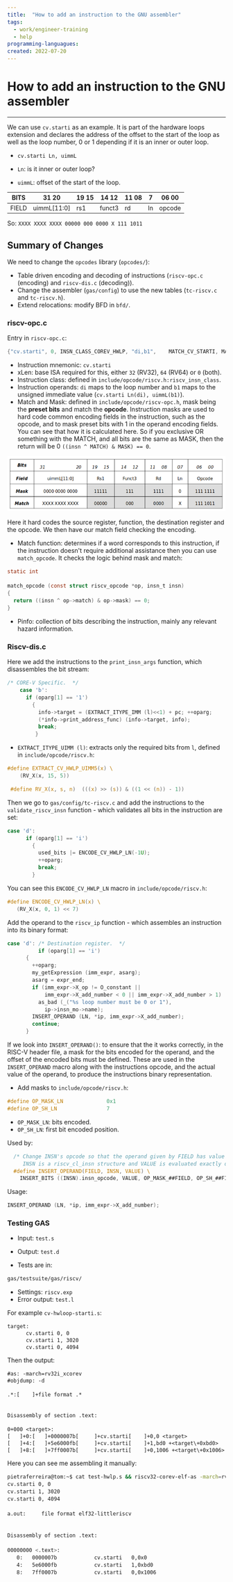 ```yaml
---
title:  "How to add an instruction to the GNU assembler"
tags:
  - work/engineer-training
  - help
programming-languagues:
created: 2022-07-20
---
```

# How to add an instruction to the GNU assembler
---
We can use `cv.starti` as an example.  It is part of the hardware loops extension and declares the address of the offset to the start of the loop as well as the loop number, 0 or 1 depending if it is an inner or outer loop.

- `cv.starti Ln, uimmL`

- `Ln`: is it inner or outer loop?
- `uimmL`: offset of the start of the loop.

| BITS  | 31 20       | 19 15 | 14 12  | 11 08 | 7   | 06 00  |
| ----- | ----------- | ----- | ------ | ----- | --- | ------ |
| FIELD | uimmL[11:0] | rs1   | funct3 | rd    | ln  | opcode |

So: `XXXX XXXX XXXX 00000 000 0000 X 111 1011`

## Summary of Changes
We need to change the `opcodes` library (`opcodes/`):

- Table driven encoding and decoding of instructions (`riscv-opc.c` (encoding) and `riscv-dis.c` (decoding)).
- Change the assembler (`gas/config`) to use the new tables (`tc-riscv.c` and `tc-riscv.h`).
- Extend relocations: modify BFD in `bfd/`.

### riscv-opc.c
Entry in `riscv-opc.c`:

```c
{"cv.starti", 0, INSN_CLASS_COREV_HWLP, "di,b1",    MATCH_CV_STARTI, MASK_CV_STARTI, match_opcode, 0}
```

- Instruction mnemonic: `cv.starti`
- xLen: base ISA required for this, either `32` (RV32), `64` (RV64) or `0` (both).
- Instruction class: defined in `include/opcode/riscv.h:riscv_insn_class`.
- Instruction operands: `di` maps to the loop number and `b1` maps to the unsigned immediate value (`cv.starti Ln(di), uimmL(b1)`).
- Match and Mask: defined in `include/opcode/riscv-opc.h`, mask being the **preset bits** and match the **opcode**. Instruction masks are used to hard code common encoding fields in the instruction, such as the opcode, and to mask preset bits with 1 in the operand encoding fields. You can see that how it is calculated here. So if you exclusive OR something with the MATCH, and all bits are the same as MASK, then the return will be 0 `((insn ^ MATCH) & MASK) == 0`.

![Screenshot from 2022-07-20 13-35-38](notes/images/Screenshot%20from%202022-07-20%2013-35-38.png)

Here it hard codes the source register, function, the destination register and the opcode. We then have our match field checking the encoding.

- Match function: determines if a word corresponds to this instruction, if the instruction doesn't require additional assistance then you can use `match_opcode`. It checks the logic behind mask and match:

```c
static int

match_opcode (const struct riscv_opcode *op, insn_t insn)
{
  return ((insn ^ op->match) & op->mask) == 0;
}
```

- Pinfo: collection of bits describing the instruction, mainly any relevant hazard information.

### Riscv-dis.c
Here we add the instructions to the `print_insn_args` function, which disassembles the bit stream:

```c
/* CORE-V Specific.  */                                                       
    case 'b':                                                                                              
      if (oparg[1] == '1')                                                        
        {                                                                                                  
          info->target = (EXTRACT_ITYPE_IMM (l)<<1) + pc; ++oparg;                                         
          (*info->print_address_func) (info->target, info);                                                
          break;                                                                                           
         } 
```

- `EXTRACT_ITYPE_UIMM (l)`: extracts only the required bits from `l`, defined in `include/opcode/riscv.h`:

```c
#define EXTRACT_CV_HWLP_UIMM5(x) \                                                                       
    (RV_X(x, 15, 5))
```

```c
 #define RV_X(x, s, n)  (((x) >> (s)) & ((1 << (n)) - 1)) 
 ```

Then we go to `gas/config/tc-riscv.c` and add the instructions to the `validate_riscv_insn` function - which validates all bits in the instruction are set:

```c
case 'd':                                                                                              
      if (oparg[1] == 'i')                                                             
        {                                                                              
          used_bits |= ENCODE_CV_HWLP_LN(-1U);                                         
          ++oparg;                                                                     
          break;                                                                       
        } 
```

You can see this `ENCODE_CV_HWLP_LN` macro in `include/opcode/riscv.h`:

```c
#define ENCODE_CV_HWLP_LN(x) \                                                  
   (RV_X(x, 0, 1) << 7)  
```

Add the operand to the `riscv_ip` function - which assembles an instruction into its binary format:

```c
case 'd': /* Destination register.  */                                                             
          if (oparg[1] == 'i')                                                    
      {                                                                                                    
        ++oparg;                                                                  
        my_getExpression (imm_expr, asarg);                                                                
        asarg = expr_end;                                                         
        if (imm_expr->X_op != O_constant ||                                       
            imm_expr->X_add_number < 0 || imm_expr->X_add_number > 1)             
          as_bad (_("%s loop number must be 0 or 1"),                                                      
            ip->insn_mo->name);                                                   
        INSERT_OPERAND (LN, *ip, imm_expr->X_add_number);                                                  
        continue;                                                                                          
      } 
```

If we look into `INSERT_OPERAND()`: to ensure that the it works correctly, in the RISC-V header file, a mask for the bits encoded for the operand, and the offset of the encoded bits must be defined. These are used in the `INSERT_OPERAND` macro along with the instructions opcode, and the actual value of the operand, to produce the instructions binary representation.

- Add masks to `include/opcode/riscv.h`:

```c
#define OP_MASK_LN              0x1                                                                      
#define OP_SH_LN                7
```

- `OP_MASK_LN`: bits encoded.
- `OP_SH_LN`: first bit encoded position.

Used by:

```c
  /* Change INSN's opcode so that the operand given by FIELD has value VALUE.     
     INSN is a riscv_cl_insn structure and VALUE is evaluated exactly once.  */   
  #define INSERT_OPERAND(FIELD, INSN, VALUE) \                                                             
    INSERT_BITS ((INSN).insn_opcode, VALUE, OP_MASK_##FIELD, OP_SH_##FIELD)
```

Usage:

```c
INSERT_OPERAND (LN, *ip, imm_expr->X_add_number);
```

### Testing GAS
- Input: `test.s`
- Output: `test.d`

- Tests are in:

```bash
gas/testsuite/gas/riscv/
```

- Settings: `riscv.exp`
- Error output: `test.l`

For example `cv-hwloop-starti.s`:

```assembly
target:
      cv.starti 0, 0
      cv.starti 1, 3020
      cv.starti 0, 4094
```

Then the output:

```disassembly
#as: -march=rv32i_xcorev
#objdump: -d

.*:[ 	]+file format .*


Disassembly of section .text:

0+000 <target>:
[ 	]+0:[ 	]+0000007b[ 	]+cv.starti[ 	]+0,0 <target>
[ 	]+4:[ 	]+5e6000fb[ 	]+cv.starti[ 	]+1,bd0 +<target\+0xbd0>
[ 	]+8:[ 	]+7ff0007b[ 	]+cv.starti[ 	]+0,1006 +<target\+0x1006>
```

Here you can see me assembling it manually:

```bash
pietraferreira@tom:~$ cat test-hwlp.s && riscv32-corev-elf-as -march=rv32imc_xcorev1p0 test-hwlp.s && riscv32-corev-elf-objdump -rd a.out 
cv.starti 0, 0
cv.starti 1, 3020
cv.starti 0, 4094 

a.out:     file format elf32-littleriscv


Disassembly of section .text:

00000000 <.text>:
   0:	0000007b          	cv.starti	0,0x0
   4:	5e6000fb          	cv.starti	1,0xbd0
   8:	7ff0007b          	cv.starti	0,0x1006
```